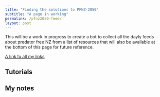 ```yaml
---
title: "Finding the solutions to PFNZ-2050"
subtitle: "A page in working"
permalink: /pfnz2050-feed/
layout: post
---
```


This will be a work in progress to create a bot to collect all the dayly feeds about predator free NZ from a list of resources that will also be available at the bottom of this page for future reference.

[A link to all my links](https://www.one-tab.com/page/ZVA8hJ8BRoePwGL7pWkECg)

## Tutorials

## My notes